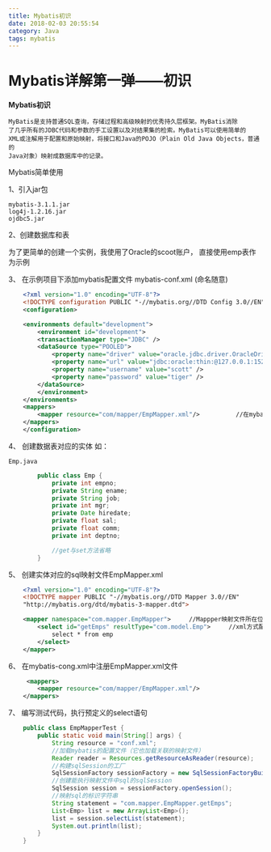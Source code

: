 ```yaml
---
title: Mybatis初识
date: 2018-02-03 20:55:54
category: Java
tags: mybatis
---
```

<h1>Mybatis详解第一弹——初识</h1>

**Mybatis初识**

	MyBatis是支持普通SQL查询，存储过程和高级映射的优秀持久层框架。MyBatis消除
	了几乎所有的JDBC代码和参数的手工设置以及对结果集的检索。MyBatis可以使用简单的
	XML或注解用于配置和原始映射，将接口和Java的POJO（Plain Old Java Objects，普通的
	Java对象）映射成数据库中的记录。
<!--more-->
Mybatis简单使用

1、引入jar包

	mybatis-3.1.1.jar
	log4j-1.2.16.jar
	ojdbc5.jar

2、创建数据库和表

为了更简单的创建一个实例，我使用了Oracle的scoot账户，
直接使用emp表作为示例

3、 在示例项目下添加mybatis配置文件 mybatis-conf.xml (命名随意)
```xml
	<?xml version="1.0" encoding="UTF-8"?>
	<!DOCTYPE configuration PUBLIC "-//mybatis.org//DTD Config 3.0//EN" "http://mybatis.org/dtd/mybatis-3-config.dtd">
	<configuration>

	<environments default="development">
	    <environment id="development">
	    <transactionManager type="JDBC" />
	    <dataSource type="POOLED">
	        <property name="driver" value="oracle.jdbc.driver.OracleDriver" />
	        <property name="url" value="jdbc:oracle:thin:@127.0.0.1:1521:ORCL" />
	        <property name="username" value="scott" />
	        <property name="password" value="tiger" />
	    </dataSource>
	    </environment>
	</environments>
	<mappers>
	    <mapper resource="com/mapper/EmpMapper.xml"/>          //在mybatis-cong.xml中注册EmpMapper.xml文件
	</mappers>
	</configuration>
```
4、 创建数据表对应的实体 如：

	Emp.java
```java
	    public class Emp {
	        private int empno;
	        private String ename;
	        private String job;
	        private int mgr;
	        private Date hiredate;
	        private float sal;
	        private float comm;
	        private int deptno;

	        //get与set方法省略
	    }
```
5、 创建实体对应的sql映射文件EmpMapper.xml
```xml
	<?xml version="1.0" encoding="UTF-8"?>
	<!DOCTYPE mapper PUBLIC "-//mybatis.org//DTD Mapper 3.0//EN" 
	"http://mybatis.org/dtd/mybatis-3-mapper.dtd">

	<mapper namespace="com.mapper.EmpMapper">     //Mappper映射文件所在位置
	    <select id="getEmps" resultType="com.model.Emp">     //xml方式配置sql语句
	        select * from emp
	    </select>
	</mapper>
```
6、 在mybatis-cong.xml中注册EmpMapper.xml文件
```xml
	 <mappers>
	    <mapper resource="com/mapper/EmpMapper.xml"/>
	</mappers>
```
7、 编写测试代码，执行预定义的select语句
```java
	public class EmpMapperTest {
	    public static void main(String[] args) {
	        String resource = "conf.xml"; 
	        //加载mybatis的配置文件（它也加载关联的映射文件）
	        Reader reader = Resources.getResourceAsReader(resource); 
	        //构建sqlSession的工厂
	        SqlSessionFactory sessionFactory = new SqlSessionFactoryBuilder().build(reader);
	        //创建能执行映射文件中sql的sqlSession
	        SqlSession session = sessionFactory.openSession();
	        //映射sql的标识字符串
	        String statement = "com.mapper.EmpMapper.getEmps";
	        List<Emp> list = new ArrayList<Emp>();
	        list = session.selectList(statement);
	        System.out.println(list);
	    }
	}
```
